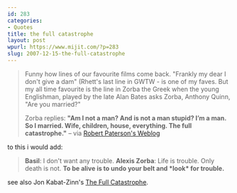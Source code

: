 ```yaml
---
id: 283
categories:
- Quotes
title: the full catastrophe
layout: post
wpurl: https://www.mijit.com/?p=283
slug: 2007-12-15-the-full-catastrophe
---
```

<blockquote>Funny how lines of our favourite films come back. "Frankly my dear I don't give a dam" (Rhett's last line in GWTW - is one of my faves. But my all time favourite is the line in Zorba the Greek when the young Englishman, played by the late Alan Bates asks Zorba, Anthony Quinn, "Are you married?"

Zorba replies: <strong>"Am I not a man? And is not a man stupid? I’m a man. So I married. Wife, children, house, everything. The full catastrophe."</strong>
– via <a href="https://smartpei.typepad.com/robert_patersons_weblog/2004/02/the_full_catast.html">Robert Paterson's Weblog</a></blockquote>

to this i would add:

<blockquote>
<strong>Basil</strong>: I don't want any trouble.
<strong>Alexis Zorba</strong>: Life is trouble. Only death is not. <strong>To be alive is to undo your belt and *look* for trouble.</strong>
</blockquote>

see also Jon Kabat-Zinn's <a href="https://www.amazon.com/exec/obidos/ASIN/0385303122/ref=nosim/mijitcom">The Full Catastrophe</a>.
